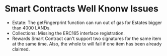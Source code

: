 # Smart Contracts Well Knonw Issues

- Estate: The getFingerprint function can run out of gas for Estates bigger than 4000 LANDs.
- Collections: Missing the ERC165 interface registration.
- Rewards Smart Contract can't support two signatures for the same item at the same time. Also, the whole tx will fail if one item has been already claimed.
